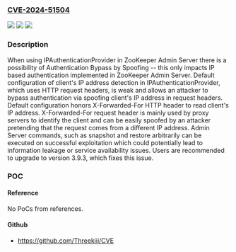 ### [CVE-2024-51504](https://cve.mitre.org/cgi-bin/cvename.cgi?name=CVE-2024-51504)
![](https://img.shields.io/static/v1?label=Product&message=Apache%20ZooKeeper&color=blue)
![](https://img.shields.io/static/v1?label=Version&message=3.9.0%3C%203.9.3%20&color=brighgreen)
![](https://img.shields.io/static/v1?label=Vulnerability&message=CWE-290%20Authentication%20Bypass%20by%20Spoofing&color=brighgreen)

### Description

When using IPAuthenticationProvider in ZooKeeper Admin Server there is a possibility of Authentication Bypass by Spoofing -- this only impacts IP based authentication implemented in ZooKeeper Admin Server. Default configuration of client's IP address detection in IPAuthenticationProvider, which uses HTTP request headers, is weak and allows an attacker to bypass authentication via spoofing client's IP address in request headers. Default configuration honors X-Forwarded-For HTTP header to read client's IP address. X-Forwarded-For request header is mainly used by proxy servers to identify the client and can be easily spoofed by an attacker pretending that the request comes from a different IP address. Admin Server commands, such as snapshot and restore arbitrarily can be executed on successful exploitation which could potentially lead to information leakage or service availability issues. Users are recommended to upgrade to version 3.9.3, which fixes this issue.

### POC

#### Reference
No PoCs from references.

#### Github
- https://github.com/Threekiii/CVE

